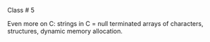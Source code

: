 <div class="lecture1">

<div class="column_date">
<p markdown="block">

Class # 5 <br> 

</p>
</div>

<div class="column_materials">
<p markdown="block">

Even more on C: strings in C = null terminated arrays of characters, 
structures, dynamic memory allocation.   

</p>
</div>

<div class="column_assign">
<p markdown="block">




</p>
</div>

</div>
